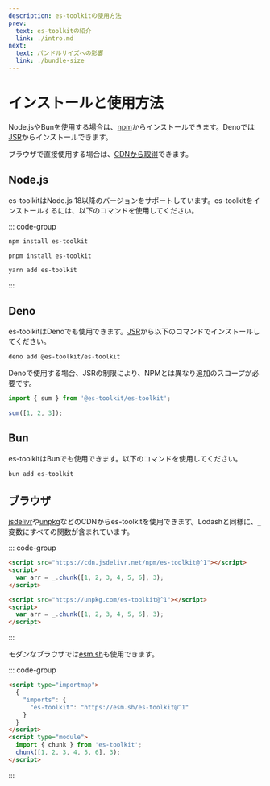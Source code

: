 ```yaml
---
description: es-toolkitの使用方法
prev:
  text: es-toolkitの紹介
  link: ./intro.md
next:
  text: バンドルサイズへの影響
  link: ./bundle-size
---
```


# インストールと使用方法

Node.jsやBunを使用する場合は、[npm](https://npmjs.com/package/es-toolkit)からインストールできます。Denoでは[JSR](https://jsr.io/@es-toolkit/es-toolkit)からインストールできます。

ブラウザで直接使用する場合は、[CDNから取得](#ブラウザ)できます。

## Node.js

es-toolkitはNode.js 18以降のバージョンをサポートしています。es-toolkitをインストールするには、以下のコマンドを使用してください。

::: code-group

```sh [npm]
npm install es-toolkit
```

```sh [pnpm]
pnpm install es-toolkit
```

```sh [yarn]
yarn add es-toolkit
```

:::

## Deno

es-toolkitはDenoでも使用できます。[JSR](https://jsr.io/@es-toolkit/es-toolkit)から以下のコマンドでインストールしてください。

```sh
deno add @es-toolkit/es-toolkit
```

Denoで使用する場合、JSRの制限により、NPMとは異なり追加のスコープが必要です。

```typescript
import { sum } from '@es-toolkit/es-toolkit';

sum([1, 2, 3]);
```

## Bun

es-toolkitはBunでも使用できます。以下のコマンドを使用してください。

```sh
bun add es-toolkit
```

## ブラウザ

[jsdelivr](https://www.jsdelivr.com)や[unpkg](https://unpkg.com)などのCDNからes-toolkitを使用できます。Lodashと同様に、`_`変数にすべての関数が含まれています。

::: code-group

```html [jsdelivr]
<script src="https://cdn.jsdelivr.net/npm/es-toolkit@^1"></script>
<script>
  var arr = _.chunk([1, 2, 3, 4, 5, 6], 3);
</script>
```

```html [unpkg]
<script src="https://unpkg.com/es-toolkit@^1"></script>
<script>
  var arr = _.chunk([1, 2, 3, 4, 5, 6], 3);
</script>
```

:::

モダンなブラウザでは[esm.sh](https://esm.sh)も使用できます。

::: code-group

```html [esm.sh]
<script type="importmap">
  {
    "imports": {
      "es-toolkit": "https://esm.sh/es-toolkit@^1"
    }
  }
</script>
<script type="module">
  import { chunk } from 'es-toolkit';
  chunk([1, 2, 3, 4, 5, 6], 3);
</script>
```

:::
